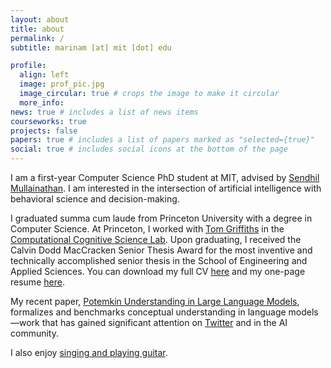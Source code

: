 ```yaml
---
layout: about
title: about
permalink: /
subtitle: marinam [at] mit [dot] edu

profile:
  align: left
  image: prof_pic.jpg
  image_circular: true # crops the image to make it circular
  more_info:
news: true # includes a list of news items
courseworks: true
projects: false
papers: true # includes a list of papers marked as "selected={true}"
social: true # includes social icons at the bottom of the page
---
```


I am a first-year Computer Science PhD student at MIT, advised by [Sendhil Mullainathan](https://sendhil.org/). I am interested in the intersection of artificial intelligence with behavioral science and decision-making.

I graduated summa cum laude from Princeton University with a degree in Computer Science. At Princeton, I worked with [Tom Griffiths](https://cocosci.princeton.edu/tom/tom.php) in the [Computational Cognitive Science Lab](https://cocosci.princeton.edu/). Upon graduating, I received the Calvin Dodd MacCracken Senior Thesis Award for the most inventive and technically accomplished senior thesis in the School of Engineering and Applied Sciences. You can download my full CV [here](/files/marinamancoridis_cv.pdf) and my one-page resume [here](/files/Marina_Mancoridis_CV_APR_2025.pdf).

My recent paper, [Potemkin Understanding in Large Language Models](https://arxiv.org/abs/2506.21521), formalizes and benchmarks conceptual understanding in language models—work that has gained significant attention on [Twitter](https://x.com/GaryMarcus/status/1938629881820323940) and in the AI community.

I also enjoy [singing and playing guitar](https://open.spotify.com/artist/1JgL4xpqLXXMX4rG1E2wnD?si=_VUlDYu6SXGjbfifFEeiMQ).